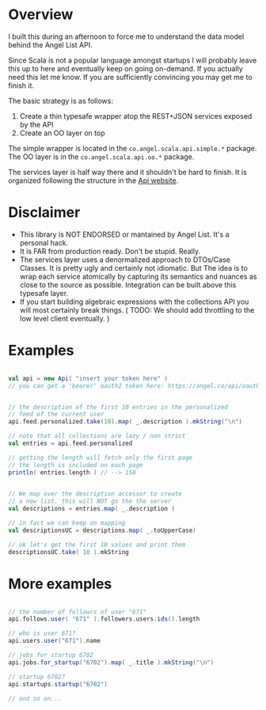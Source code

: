
# Overview

I built this during an afternoon to force me to understand the data
model behind the Angel List API.

Since Scala is not a popular language amongst startups I will probably
leave this up to here and eventually keep on going on-demand.
If you actually need this let me know. If you are sufficiently convincing
you may get me to finish it.

The basic strategy is as follows:

1. Create a thin typesafe wrapper atop the REST+JSON services exposed by the API
2. Create an OO layer on top

The simple wrapper is located in the `co.angel.scala.api.simple.*` package.
The OO layer is in the `co.angel.scala.api.oo.*` package.

The services layer is half way there and it shouldn't be hard to finish.
It is organized following the structure in the [Api website](https://angel.co/api).

# Disclaimer

* This library is NOT ENDORSED or mantained by Angel List. It's a personal hack.
* It is FAR from production ready. Don't be stupid. Really.
* The services layer uses a denormalized approach to DTOs/Case Classes. It is pretty ugly
  and certainly not idiomatic. But The idea is to wrap each service
  atomically by capturing its semantics and nuances as close to the source as possible.
  Integration can be built above this typesafe layer.
* If you start building algebraic expressions with the collections API you will most certainly
  break things. ( TODO: We should add throttling to the low level client eventually. )

# Examples

```scala

val api = new Api( "insert your token here" )
// you can get a 'bearer' oauth2 token here: https://angel.co/api/oauth/clients


// the description of the first 10 entries in the personalized
// feed of the current user
api.feed.personalized.take(10).map( _.description ).mkString("\n")

// note that all collections are lazy / non strict
val entries = api.feed.personalized

// getting the length will fetch only the first page
// the length is included on each page
println( entries.length ) // --> 150

  
// We map over the description accessor to create
// a new list. this will NOT go the the server
val descriptions = entries.map( _.description )

// in fact we can keep on mapping
val descriptionsUC = descriptions.map( _.toUpperCase)

// ok let's get the first 10 values and print them
descriptionsUC.take( 10 ).mkString

```

# More examples

```scala

// the number of followrs of user "671"
api.follows.user( "671" ).followers.users.ids().length

// who is user 671?
api.users.user("671").name

// jobs for startup 6702
api.jobs.for_startup("6702").map( _.title ).mkString("\n")

// startup 6702?
api.startups.startup("6702")

// and so on...

```